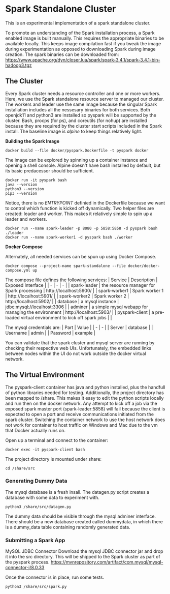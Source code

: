 # Spark Standalone Cluster
This is an experimental implementation of a spark standalone cluster.

To promote an understanding of the Spark installation process, a Spark enabled image is built manually. This requires the appropriate binaries to be available locally. This keeps image compilation fast if you tweak the image during experimentation as opposed to downloading Spark during image creation. The spark binaries can be downloaded from: https://www.apache.org/dyn/closer.lua/spark/spark-3.4.1/spark-3.4.1-bin-hadoop3.tgz


## The Cluster
Every Spark cluster needs a resource controller and one or more workers. Here, we use the Spark standalone resource server to managed our cluster. The workers and leader use the same image because the singular Spark installation includes all the nessesary binaries for both services. Both openjdk11 and python3 are installed so pyspark will be supported by the cluster. Bash, procps (for ps), and coreutils (for nohup) are installed because they are required by the cluster start scripts included in the Spark install. The baseline image is *alpine* to keep things relatively light.

**Building the Spark Image**
```
docker build --file docker/pyspark.Dockerfile -t pyspark docker
```

The image can be explored by spinning up a container instance and opening a shell console. Alpine doesn't have bash installed by default, but its basic predacessor should be sufficient.
```
docker run -it pyspark bash
java --version
python3 --version
pip3 --version
```

Notice, there is no *ENTRYPOINT* definied in the Dockerfile because we want to control which function is kicked off dynamically. Two helper files are created: leader and worker. This makes it relatively simple to spin up a leader and workers.
```
docker run --name spark-leader -p 8080 -p 5858:5858 -d pyspark bash ./leader
docker run --name spark-worker1 -d pyspark bash ./worker
```

**Docker Compose**

Alternately, all needed services can be spun up using Docker Compose.
```
docker compose --project-name spark-standalone --file docker/docker-compose.yml up
```

The compose file defines the following services:
| Service | Description | Exposed Interface |
| - | - | - |
| spark-leader | the resource manager for Spark processing | http://localhost:5900/ |
| spark-worker1 | Spark worker 1 | http://localhost:5901/ |
| spark-worker2 | Spark worker 2 | http://localhost:5902/ |
| database | a mysql instance | jdbc:mysql://localhost:3306 |
| adminer | a simple mysql webapp for managing the environment | http://localhost:5903/ |
| pyspark-client | a pre-loaded virtual environment to kick off spark jobs | |

The mysql credentials are:
| Part | Value |
| - | - |
| Server | database |
| Username | admin |
| Password | example |

You can validate that the spark cluster and mysql server are running by checking their respective web UIs. Unfortunately, the embedded links between nodes within the UI do not work outside the docker virtual network.

## The Virtual Environment
The pyspark-client container has java and python installed, plus the handfull of python libraries needed for testing. Additionally, the project directory has been mapped to /share. This makes it easy to edit the python scripts locally and run then on the docker network. Any attempt to kick off a job via the exposed spark master port (spark-leader:5858) will fail because the client is expected to open a port and receive communications initiated from the spark cluster. Switching the container network to use the host network does not work for container to host traffic on Windows and Mac due to the vm that Docker actually runs on. 

Open up a terminal and connect to the container:
```
docker exec -it pyspark-client bash
```

The project directory is mounted under share:
```
cd /share/src
```
### Generating Dummy Data
The mysql database is a fresh insall. The datagen.py script creates a database with some data to experiment with.
```
python3 /share/src/datagen.py
```

The dummy data should be visible through the mysql adminer interface. There should be a new database created called dummydata, in which there is a dummy_data table containing randomly generated data.

### Submitting a Spark App

MySQL JDBC Connector
Download the mysql JDBC connector jar and drop it into the src directory. This will be shipped to the Spark cluster as part of the pyspark process.
https://mvnrepository.com/artifact/com.mysql/mysql-connector-j/8.0.33

Once the connector is in place, run some tests.
```
python3 /share/src/spark.py
```